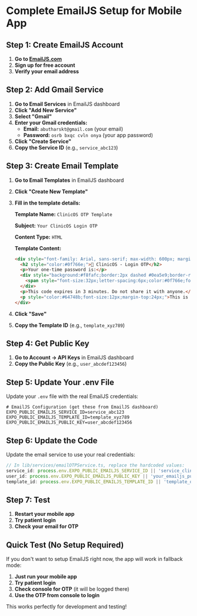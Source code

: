 # Complete EmailJS Setup for Mobile App

## Step 1: Create EmailJS Account

1. **Go to [EmailJS.com](https://www.emailjs.com/)**
2. **Sign up for free account**
3. **Verify your email address**

## Step 2: Add Gmail Service

1. **Go to Email Services** in EmailJS dashboard
2. **Click "Add New Service"**
3. **Select "Gmail"**
4. **Enter your Gmail credentials:**
   - **Email:** `abutharskt@gmail.com` (your email)
   - **Password:** `osrb bxqc cvln onya` (your app password)
5. **Click "Create Service"**
6. **Copy the Service ID** (e.g., `service_abc123`)

## Step 3: Create Email Template

1. **Go to Email Templates** in EmailJS dashboard
2. **Click "Create New Template"**
3. **Fill in the template details:**

   **Template Name:** `ClinicOS OTP Template`
   
   **Subject:** `Your ClinicOS Login OTP`
   
   **Content Type:** `HTML`
   
   **Template Content:**
   ```html
   <div style="font-family: Arial, sans-serif; max-width: 600px; margin: 0 auto;">
     <h2 style="color:#0f766e;">🏥 ClinicOS - Login OTP</h2>
     <p>Your one-time password is:</p>
     <div style="background:#f8fafc;border:2px dashed #0ea5e9;border-radius:8px;padding:16px;text-align:center;margin:12px 0;">
       <span style="font-size:32px;letter-spacing:6px;color:#0f766e;font-weight:bold;">{{otp_code}}</span>
     </div>
     <p>This code expires in 3 minutes. Do not share it with anyone.</p>
     <p style="color:#64748b;font-size:12px;margin-top:24px;">This is an automated message. Please do not reply.</p>
   </div>
   ```

4. **Click "Save"**
5. **Copy the Template ID** (e.g., `template_xyz789`)

## Step 4: Get Public Key

1. **Go to Account → API Keys** in EmailJS dashboard
2. **Copy the Public Key** (e.g., `user_abcdef123456`)

## Step 5: Update Your .env File

Update your `.env` file with the real EmailJS credentials:

```env
# EmailJS Configuration (get these from EmailJS dashboard)
EXPO_PUBLIC_EMAILJS_SERVICE_ID=service_abc123
EXPO_PUBLIC_EMAILJS_TEMPLATE_ID=template_xyz789
EXPO_PUBLIC_EMAILJS_PUBLIC_KEY=user_abcdef123456
```

## Step 6: Update the Code

Update the email service to use your real credentials:

```typescript
// In lib/services/emailOTPService.ts, replace the hardcoded values:
service_id: process.env.EXPO_PUBLIC_EMAILJS_SERVICE_ID || 'service_clinic_os',
user_id: process.env.EXPO_PUBLIC_EMAILJS_PUBLIC_KEY || 'your_emailjs_public_key',
template_id: process.env.EXPO_PUBLIC_EMAILJS_TEMPLATE_ID || 'template_otp',
```

## Step 7: Test

1. **Restart your mobile app**
2. **Try patient login**
3. **Check your email for OTP**

## Quick Test (No Setup Required)

If you don't want to setup EmailJS right now, the app will work in fallback mode:

1. **Just run your mobile app**
2. **Try patient login**
3. **Check console for OTP** (it will be logged there)
4. **Use the OTP from console to login**

This works perfectly for development and testing!
